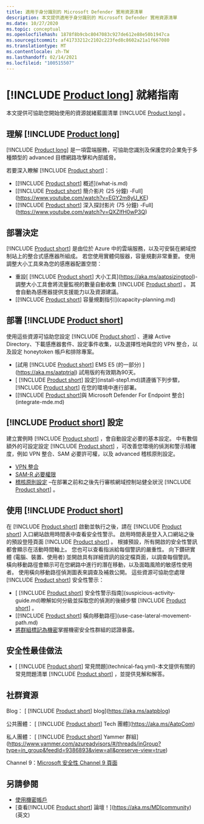 ```yaml
---
title: 適用于身分識別的 Microsoft Defender 實用資源清單
description: 本文提供適用于身分識別的 Microsoft Defender 實用資源清單
ms.date: 10/27/2020
ms.topic: conceptual
ms.openlocfilehash: 1878f8b9cbc8047083c927de612e88e50b1947ca
ms.sourcegitcommit: af41733212c2102c223fed8c8602a21a1f667080
ms.translationtype: MT
ms.contentlocale: zh-TW
ms.lasthandoff: 02/14/2021
ms.locfileid: "100515507"
---
```

# <a name="product-long-readiness-guide"></a>[!INCLUDE [Product long](includes/product-long.md)] 就緒指南

本文提供可協助您開始使用的資源就緒藍圖清單 [!INCLUDE [Product long](includes/product-long.md)] 。

## <a name="understanding-product-long"></a>理解 [!INCLUDE [Product long](includes/product-long.md)]

[!INCLUDE [Product long](includes/product-long.md)] 是一項雲端服務，可協助您識別及保護您的企業免于多種類型的 advanced 目標網路攻擊和內部威脅。

若要深入瞭解 [!INCLUDE [Product short](includes/product-short.md)]：

- [[!INCLUDE [Product short](includes/product-short.md)] 概述](what-is.md)
- [[!INCLUDE [Product short](includes/product-short.md)] 簡介影片 (25 分鐘) -Full](https://www.youtube.com/watch?v=EGY2m8yU_KE)
- [[!INCLUDE [Product short](includes/product-short.md)] 深入探討影片 (75 分鐘) -Full](https://www.youtube.com/watch?v=QXZIfH0wP3Q)

## <a name="deployment-decisions"></a>部署決定

[!INCLUDE [Product short](includes/product-short.md)] 是由位於 Azure 中的雲端服務，以及可安裝在網域控制站上的整合式感應器所組成。 若您使用實體伺服器，容量規劃非常重要。 使用調整大小工具來為您的感應器配置空間：

- 重設[ [!INCLUDE [Product short](includes/product-short.md)] 大小工具](https://aka.ms/aatpsizingtool)-調整大小工具會將流量監視的數量自動收集 [!INCLUDE [Product short](includes/product-short.md)] 。 其會自動為感應器提供支援能力以及資源建議。
- [[!INCLUDE [Product short](includes/product-short.md)] 容量規劃指引](capacity-planning.md)

## <a name="deploy-product-short"></a>部署 [!INCLUDE [Product short](includes/product-short.md)]

使用這些資源可協助您設定 [!INCLUDE [Product short](includes/product-short.md)] 、連線 Active Directory、下載感應器套件、設定事件收集，以及選擇性地與您的 VPN 整合，以及設定 honeytoken 帳戶和排除專案。

- [試用 [!INCLUDE [Product short](includes/product-short.md)] EMS E5 (的一部分) ](https://aka.ms/aatptrial)  試用版的有效期為90天。
- [ [!INCLUDE [Product short](includes/product-short.md)] 設定](install-step1.md)請遵循下列步驟， [!INCLUDE [Product short](includes/product-short.md)] 在您的環境中進行部署。
- [[!INCLUDE [Product short](includes/product-short.md)]與 Microsoft Defender For Endpoint 整合](integrate-mde.md)

## <a name="product-short-settings"></a>[!INCLUDE [Product short](includes/product-short.md)] 設定

建立實例時 [!INCLUDE [Product short](includes/product-short.md)] ，會自動設定必要的基本設定。 中有數個額外的可設定設定 [!INCLUDE [Product short](includes/product-short.md)] ，可改善您環境的偵測和警示精確度，例如 VPN 整合、SAM 必要許可權，以及 advanced 稽核原則設定。

- [VPN 整合](install-step6-vpn.md)
- [SAM-R 必要權限](install-step8-samr.md)
- [稽核原則設定](configure-windows-event-collection.md) –在部署之前和之後先行審核網域控制站健全狀況 [!INCLUDE [Product short](includes/product-short.md)] 。

## <a name="work-with-product-short"></a>使用 [!INCLUDE [Product short](includes/product-short.md)]

在 [!INCLUDE [Product short](includes/product-short.md)] 啟動並執行之後，請在 [!INCLUDE [Product short](includes/product-short.md)] 入口網站啟用時間表中查看安全性警示。 啟用時間表是登入入口網站之後的預設登陸頁面 [!INCLUDE [Product short](includes/product-short.md)] 。 根據預設，所有開啟的安全性警訊都會顯示在活動時間軸上。 您也可以查看指派給每個警訊的嚴重性。 向下鑽研實體 (電腦、裝置、使用者) 並開啟具有詳細資訊的設定檔頁面，以調查每個警訊。 橫向移動路徑會顯示可在您網路中進行的潛在移動，以及面臨風險的敏感性使用者。 使用橫向移動路徑偵測圖表來調查及補救公開。 這些資源可協助您處理 [!INCLUDE [Product short](includes/product-short.md)] 安全性警示：

- [ [!INCLUDE [Product short](includes/product-short.md)] 安全性警示指南](suspicious-activity-guide.md)瞭解如何分級並採取您的偵測的後續步驟 [!INCLUDE [Product short](includes/product-short.md)] 。
- [[!INCLUDE [Product short](includes/product-short.md)] 橫向移動路徑](use-case-lateral-movement-path.md)
- [將群組標記為機密](sensitive-accounts.md)掌握機密安全性群組的認證暴露。

## <a name="security-best-practices"></a>安全性最佳做法

- [ [!INCLUDE [Product short](includes/product-short.md)] 常見問題](technical-faq.yml)-本文提供有關的常見問題清單 [!INCLUDE [Product short](includes/product-short.md)] ，並提供見解和解答。

## <a name="community-resources"></a>社群資源

Blog： [ [!INCLUDE [Product short](includes/product-short.md)] blog](https://aka.ms/aatpblog)

公共團體： [ [!INCLUDE [Product short](includes/product-short.md)] Tech 團體](https://aka.ms/AatpCom)

私人團體： [ [!INCLUDE [Product short](includes/product-short.md)] Yammer 群組](https://www.yammer.com/azureadvisors/#/threads/inGroup?type=in_group&feedId=9386893&view=all&preserve-view=true)

Channel 9：[Microsoft 安全性 Channel 9 頁面](https://channel9.msdn.com/Shows/Microsoft-Security/)

## <a name="see-also"></a>另請參閱

- [使用機密帳戶](sensitive-accounts.md)
- [查看[!INCLUDE [Product short](includes/product-short.md)] 論壇！](https://aka.ms/MDIcommunity)\(英文\)
